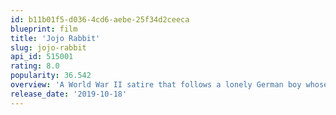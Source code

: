 ```yaml
---
id: b11b01f5-d036-4cd6-aebe-25f34d2ceeca
blueprint: film
title: 'Jojo Rabbit'
slug: jojo-rabbit
api_id: 515001
rating: 8.0
popularity: 36.542
overview: 'A World War II satire that follows a lonely German boy whose world view is turned upside down when he discovers his single mother is hiding a young Jewish girl in their attic. Aided only by his idiotic imaginary friend, Adolf Hitler, Jojo must confront his blind nationalism.'
release_date: '2019-10-18'
---
```

